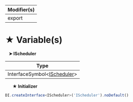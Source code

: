 | Modifier(s)                            |
|----------------------------------------|
| export |

# &#9733; Variable(s)

&nbsp;&nbsp; **&#10148; IScheduler**

| Type                        |
|-----------------------------|
| InterfaceSymbol&lt;[IScheduler](/runtime/variable/scheduler/ischeduler.md)&gt; |

&nbsp;&nbsp;&nbsp;&nbsp;&nbsp; **&#9733; Initializer**

```ts
DI.createInterface<IScheduler>('IScheduler').noDefault()
```